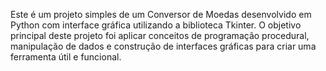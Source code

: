 Este é um projeto simples de um Conversor de Moedas desenvolvido em Python com interface gráfica utilizando a biblioteca Tkinter. O objetivo principal deste projeto foi aplicar conceitos de programação procedural, manipulação de dados e construção de interfaces gráficas para criar uma ferramenta útil e funcional.